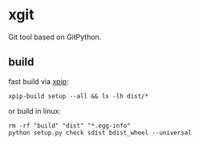 xgit
====

Git tool based on GitPython.

build
-----

fast build via [xpip](https://github.com/bondbox/xpip-python):

```shell
xpip-build setup --all && ls -lh dist/*
```

or build in linux:

```shell
rm -rf "build" "dist" "*.egg-info"
python setup.py check sdist bdist_wheel --universal
```
